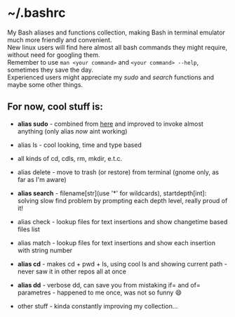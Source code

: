 # ~/.bashrc
My Bash aliases and functions collection, making Bash in terminal emulator much more friendly and convenient.  
New linux users will find here almost all bash commands they might require, without need for googling them.  
Remember to use `man <your command>` and `<your command> --help`, sometimes they save the day.  
Experienced users might appreciate my _sudo_ and _search_ functions and maybe some other things.  
## For now, cool stuff is:
* __alias sudo__ - combined from [here](https://stackoverflow.com/a/72961859/14167912) and improved to invoke almost anything (only alias _now_ aint working)
* alias ls - cool looking, time and type based
* all kinds of cd, cdls, rm, mkdir, e.t.c.
* alias delete - move to trash (or restore) from terminal (gnome only, as far as I'm aware)
* __alias search__ - filename[str](use '*' for wildcards), startdepth[int]: solving slow find problem by prompting each depth level, really proud of it!
* alias check - lookup files for text insertions and show changetime based files list
* alias match - lookup files for text insertions and show each insertion with string number
* __alias cd__ - makes cd + pwd + ls, using cool ls and showing current path - never saw it in other repos all at once
* __alias dd__ - verbose dd, can save you from mistaking if= and of= parametres - happened to me once, was not so funny :smile:


* other stuff - kinda constantly improving my collection...
